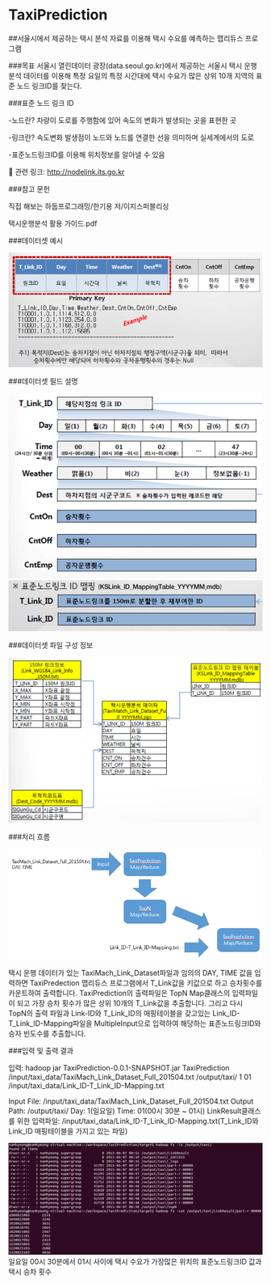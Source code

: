 # TaxiPrediction
##서울시에서 제공하는 택시 분석 자료를 이용해 택시 수요를 예측하는 맵리듀스 프로그램

###목표
서울시 열린데이터 광장(data.seoul.go.kr)에서 제공하는 서울시 택시 운행 분석 데이터를 이용해 특정 요일의 특정 시간대에 택시 수요가 많은 상위 10개 지역의 표준 노드 링크ID를 찾는다.



###표준 노드 링크 ID

-노드란? 차량이 도로를 주행함에 있어 속도의 변화가 발생되는 곳을 표현한 곳

-링크란? 속도변화 발생점이 노드와 노드를 연결한 선을 의미하며 실세계에서의 도로

-표준노드링크ID를 이용해 위치정보를 알아낼 수 있음
	
	관련 링크: http://nodelink.its.go.kr





###참고 문헌

직접 해보는 하둡프로그래밍/한기용 저/이지스퍼블리싱

택시운행분석 활용 가이드.pdf





###데이터셋 예시

![alt text](screenshots/1.png)





###데이터셋 필드 설명

![alt text](screenshots/2.png)
![alt text](screenshots/3.png)





###데이터셋 파일 구성 정보

![alt text](screenshots/4.png)





###처리 흐름

![alt text](screenshots/5.png)

택시 운행 데이터가 있는 TaxiMach_Link_Dataset파일과 임의의 DAY, TIME 값을 입력하면 TaxiPredection 맵리듀스 프로그램에서 T_Link값을 키값으로 하고 승차횟수를 카운트하여 출력합니다. TaxiPrediction의 출력파일은 TopN Map클래스의 입력파일이 되고 가장 승차 횟수가 많은 상위 10개의 T_Link값을 추출합니다. 그리고 다시 TopN의 출력 파일과 Link-ID와 T_Link_ID의 매핑테이블을 갖고있는 Link_ID-T_Link_ID-Mapping파일을 MultipleInput으로 입력하여 해당하는 표존노드링크ID와 승자 빈도수를 추출합니다.





###입력 및 출력 결과

입력: hadoop jar TaxiPrediction-0.0.1-SNAPSHOT.jar TaxiPrediction /input/taxi_data/TaxiMach_Link_Dataset_Full_201504.txt /output/taxi/ 1 01 /input/taxi_data/Link_ID-T_Link_ID-Mapping.txt

Input File: /input/taxi_data/TaxiMach_Link_Dataset_Full_201504.txt
Output Path: /output/taxi/
Day: 1(일요일)
Time: 01(00시 30분 ~ 01시)
LinkResult클래스를 위한 입력파일: /input/taxi_data/Link_ID-T_Link_ID-Mapping.txt(T_Link_ID와 Link_ID 매핑테이블을 가지고 있는 파일)

![alt text](screenshots/6.png)
일요일 00시 30분에서 01시 사이에 택시 수요가 가장많은 위치의 표준노드링크ID 값과 택시 승차 횟수
